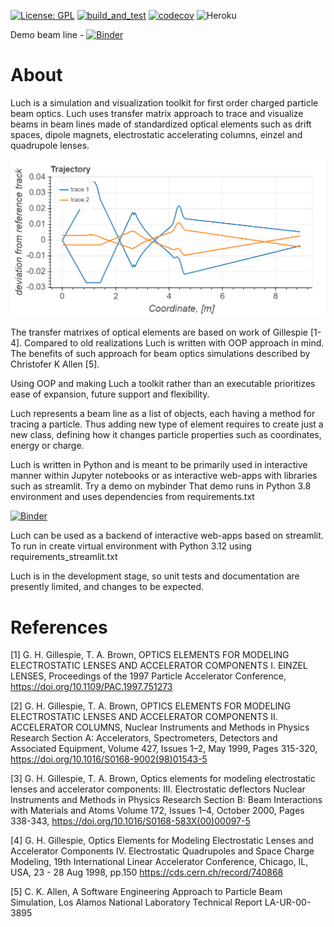 
[![License: GPL](https://img.shields.io/badge/License-GPL-yellow.svg)](https://opensource.org/licenses/GPL-3.0)
[![build_and_test](https://github.com/AndyShor/Luch/workflows/build_and_test/badge.svg)](https://github.com/AndyShor/Luch/actions)
[![codecov](https://codecov.io/gh/AndyShor/Luch/branch/master/graph/badge.svg)](https://codecov.io/gh/AndyShor/Luch)
![Heroku](https://heroku-badge.herokuapp.com/?app=beamline-demo)

Demo beam line - [![Binder](https://mybinder.org/badge_logo.svg)](https://mybinder.org/v2/gh/AndyShor/Luch/master?filepath=Beamline_demo.ipynb)

# About

Luch is a simulation and visualization toolkit for first order charged particle beam optics.
Luch uses transfer matrix approach to trace and visualize beams  in beam lines
made of standardized optical elements such as drift spaces, dipole magnets,
electrostatic accelerating columns, einzel and quadrupole lenses.

![example optics](/images/luch_beamline.png)

The transfer matrixes of optical elements are based on  work of Gillespie [1-4].
Compared  to old realizations Luch is written with OOP approach in mind.
The benefits of such approach for beam optics simulations described by Christofer K Allen [5].
 
Using OOP and making Luch a toolkit rather than an executable 
 prioritizes ease of expansion, future support and flexibility.

Luch represents a beam line as a list of objects, each having a method
for tracing a particle. Thus adding new type of element requires to create
just a new class, defining how it changes particle properties such as
coordinates, energy or charge. 

Luch is written in Python and is meant to be primarily used in interactive manner within
Jupyter notebooks or as interactive web-apps with libraries such as streamlit. Try a demo on mybinder
That demo runs in Python 3.8 environment and uses dependencies from requirements.txt

[![Binder](https://mybinder.org/badge_logo.svg)](https://mybinder.org/v2/gh/AndyShor/Luch/master?filepath=Beamline_demo.ipynb)

Luch can be used as a backend of interactive web-apps based on streamlit.
To run in create virtual environment with Python 3.12 using requirements_streamlit.txt




Luch is in the development stage, so unit tests and documentation are presently limited,
and changes to be expected. 

# References

[1] G. H. Gillespie, T. A. Brown, OPTICS ELEMENTS FOR MODELING ELECTROSTATIC LENSES
AND ACCELERATOR COMPONENTS I. EINZEL LENSES,  Proceedings of the 1997 Particle Accelerator Conference,
https://doi.org/10.1109/PAC.1997.751273

[2] G. H. Gillespie, T. A. Brown, OPTICS ELEMENTS FOR MODELING ELECTROSTATIC LENSES
AND ACCELERATOR COMPONENTS II. ACCELERATOR COLUMNS, Nuclear Instruments and Methods in Physics Research Section A: Accelerators, Spectrometers, Detectors and Associated Equipment, Volume 427, Issues 1–2, May 1999, Pages 315-320, https://doi.org/10.1016/S0168-9002(98)01543-5

[3] G. H. Gillespie, T. A. Brown, Optics elements for modeling electrostatic lenses and accelerator components: III. Electrostatic deflectors
Nuclear Instruments and Methods in Physics Research Section B: Beam Interactions with Materials and Atoms
Volume 172, Issues 1–4, October 2000, Pages 338-343, https://doi.org/10.1016/S0168-583X(00)00097-5

[4] G. H. Gillespie, Optics Elements for Modeling Electrostatic Lenses and Accelerator Components IV. Electrostatic Quadrupoles and Space Charge Modeling,
19th International Linear Accelerator Conference, Chicago, IL, USA, 23 - 28 Aug 1998, pp.150
https://cds.cern.ch/record/740868

[5] C. K. Allen, A Software Engineering Approach to Particle Beam Simulation,
 Los Alamos National Laboratory Technical Report LA-UR-00-3895
